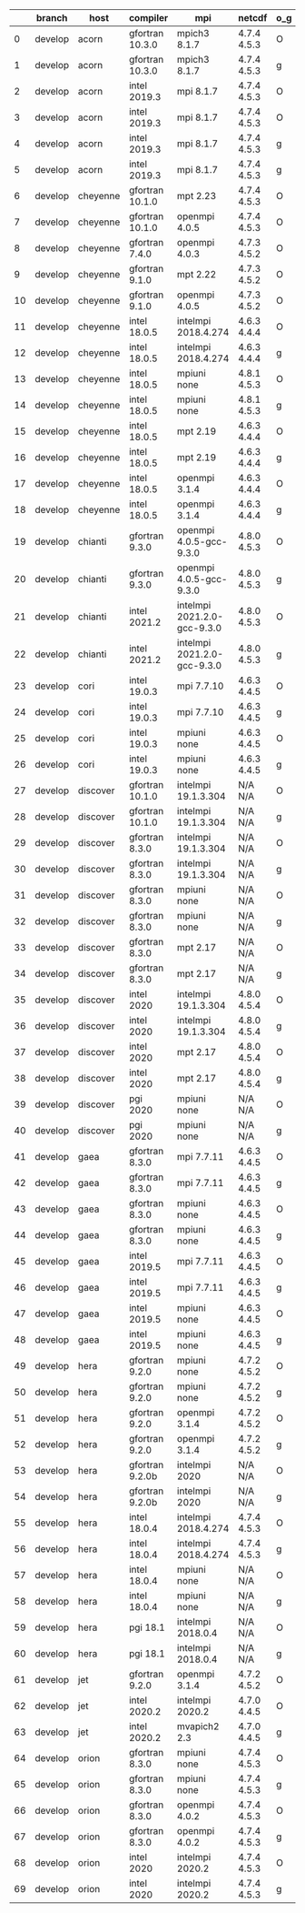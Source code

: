 |    | branch   | host     | compiler        | mpi                         | netcdf      | o_g   | os     | build   | u_pass   | u_fail   | s_pass   | s_fail   | e_pass   | e_fail   | nuopc_pass   | nuopc_fail   | artifacts_hash                                                                                                                                                        | modified                   |
|----|----------|----------|-----------------|-----------------------------|-------------|-------|--------|---------|----------|----------|----------|----------|----------|----------|--------------|--------------|-----------------------------------------------------------------------------------------------------------------------------------------------------------------------|----------------------------|
|  0 | develop  | acorn    | gfortran 10.3.0 | mpich3 8.1.7                | 4.7.4 4.5.3 | O     | Linux  | pass    | 13685    | 0        | 49       | 0        | 80       | 0        | 50           | 0            | [artifacts](https://github.com/esmf-org/esmf-test-artifacts/tree/2504ac18d51d5dd3b413c4f1a5b7deb9340be71a/develop/acorn/gfortran/10.3.0/O/mpich3/8.1.7)               | 2022-03-15 01:07:46.306090 |
|  1 | develop  | acorn    | gfortran 10.3.0 | mpich3 8.1.7                | 4.7.4 4.5.3 | g     | Linux  | pass    | 13685    | 0        | 49       | 0        | 80       | 0        | 50           | 0            | [artifacts](https://github.com/esmf-org/esmf-test-artifacts/tree/7b0fdb15252ed09820e6d309dff6a06b7dc2ba38/develop/acorn/gfortran/10.3.0/g/mpich3/8.1.7)               | 2022-03-15 01:07:46.306148 |
|  2 | develop  | acorn    | intel 2019.3    | mpi 8.1.7                   | 4.7.4 4.5.3 | O     | Linux  | pass    | 13685    | 0        | 49       | 0        | 80       | 0        | 50           | 0            | [artifacts](https://github.com/esmf-org/esmf-test-artifacts/tree/850257badeb16134616290d63cbd8dba22a7703f/develop/acorn/intel/2019.3/O/mpi/8.1.7)                     | 2022-03-15 01:07:46.306143 |
|  3 | develop  | acorn    | intel 2019.3    | mpi 8.1.7                   | 4.7.4 4.5.3 | O     | Unicos | pass    | fail     | fail     | fail     | fail     | fail     | fail     | 0            | 50           | [artifacts](https://github.com/esmf-org/esmf-test-artifacts/tree/ca766a7f919446be7e9a5e3e4dfd3a846f10e6b6/develop/acorn/intel/2019.3/O/mpi/8.1.7)                     | 2022-03-15 15:07:39.219970 |
|  4 | develop  | acorn    | intel 2019.3    | mpi 8.1.7                   | 4.7.4 4.5.3 | g     | Linux  | pass    | 13685    | 0        | 49       | 0        | 80       | 0        | 50           | 0            | [artifacts](https://github.com/esmf-org/esmf-test-artifacts/tree/8910a1c5bc1098903517ab6e1b288dfe666d77dc/develop/acorn/intel/2019.3/g/mpi/8.1.7)                     | 2022-03-15 01:07:46.306136 |
|  5 | develop  | acorn    | intel 2019.3    | mpi 8.1.7                   | 4.7.4 4.5.3 | g     | Unicos | pass    | fail     | fail     | fail     | fail     | fail     | fail     | 0            | 50           | [artifacts](https://github.com/esmf-org/esmf-test-artifacts/tree/94b7efc2bb85bbc8ee37eda140b059bc5bd2f617/develop/acorn/intel/2019.3/g/mpi/8.1.7)                     | 2022-03-15 15:07:39.219944 |
|  6 | develop  | cheyenne | gfortran 10.1.0 | mpt 2.23                    | 4.7.4 4.5.3 | O     | Linux  | pass    | 13685    | 0        | 49       | 0        | 80       | 0        | 50           | 0            | [artifacts](https://github.com/esmf-org/esmf-test-artifacts/tree/5cf6f7e6d1804566cd8f03b54db0e30be7898c55/develop/cheyenne/gfortran/10.1.0/O/mpt/2.23)                | 2022-03-15 15:09:20.305233 |
|  7 | develop  | cheyenne | gfortran 10.1.0 | openmpi 4.0.5               | 4.7.4 4.5.3 | O     | Linux  | pass    | 13685    | 0        | 49       | 0        | 80       | 0        | 50           | 0            | [artifacts](https://github.com/esmf-org/esmf-test-artifacts/tree/013c689618c31bdf65c6727e6e3e59e618865f7b/develop/cheyenne/gfortran/10.1.0/O/openmpi/4.0.5)           | 2022-03-15 15:09:20.305220 |
|  8 | develop  | cheyenne | gfortran 7.4.0  | openmpi 4.0.3               | 4.7.3 4.5.2 | O     | Linux  | pass    | 13685    | 0        | 49       | 0        | 80       | 0        | 50           | 0            | [artifacts](https://github.com/esmf-org/esmf-test-artifacts/tree/5cf6f7e6d1804566cd8f03b54db0e30be7898c55/develop/cheyenne/gfortran/7.4.0/O/openmpi/4.0.3)            | 2022-03-15 15:09:20.305214 |
|  9 | develop  | cheyenne | gfortran 9.1.0  | mpt 2.22                    | 4.7.3 4.5.2 | O     | Linux  | pass    | 13685    | 0        | 49       | 0        | 80       | 0        | 50           | 0            | [artifacts](https://github.com/esmf-org/esmf-test-artifacts/tree/741f6a6224b2aa2adff48e9e42dcc7e1a033b458/develop/cheyenne/gfortran/9.1.0/O/mpt/2.22)                 | 2022-03-15 15:09:20.305250 |
| 10 | develop  | cheyenne | gfortran 9.1.0  | openmpi 4.0.5               | 4.7.3 4.5.2 | O     | Linux  | pass    | 13685    | 0        | 49       | 0        | 80       | 0        | 50           | 0            | [artifacts](https://github.com/esmf-org/esmf-test-artifacts/tree/5fda5129096d886b4af578358ac62a9d318f125c/develop/cheyenne/gfortran/9.1.0/O/openmpi/4.0.5)            | 2022-03-15 15:09:20.305183 |
| 11 | develop  | cheyenne | intel 18.0.5    | intelmpi 2018.4.274         | 4.6.3 4.4.4 | O     | Linux  | pass    | 13685    | 0        | 49       | 0        | 80       | 0        | 50           | 0            | [artifacts](https://github.com/esmf-org/esmf-test-artifacts/tree/066bba4859463b854e0897858e8b75283756b76f/develop/cheyenne/intel/18.0.5/O/intelmpi/2018.4.274)        | 2022-03-15 15:09:20.305241 |
| 12 | develop  | cheyenne | intel 18.0.5    | intelmpi 2018.4.274         | 4.6.3 4.4.4 | g     | Linux  | pass    | 13685    | 0        | 49       | 0        | 80       | 0        | 50           | 0            | [artifacts](https://github.com/esmf-org/esmf-test-artifacts/tree/386ef7e7120e213f039fefc5d600d2856991ea84/develop/cheyenne/intel/18.0.5/g/intelmpi/2018.4.274)        | 2022-03-15 15:09:20.305258 |
| 13 | develop  | cheyenne | intel 18.0.5    | mpiuni none                 | 4.8.1 4.5.3 | O     | Linux  | pass    | 12158    | 0        | 8        | 0        | 43       | 0        | 0            | 50           | [artifacts](https://github.com/esmf-org/esmf-test-artifacts/tree/821726b7933afd7eb963317f5b8694f2efd2ef60/develop/cheyenne/intel/18.0.5/O/mpiuni/none)                | 2022-03-15 15:09:20.305224 |
| 14 | develop  | cheyenne | intel 18.0.5    | mpiuni none                 | 4.8.1 4.5.3 | g     | Linux  | pass    | 12158    | 0        | 8        | 0        | 43       | 0        | 0            | 50           | [artifacts](https://github.com/esmf-org/esmf-test-artifacts/tree/27421bde6123aaae0380e9442b199131ba200b41/develop/cheyenne/intel/18.0.5/g/mpiuni/none)                | 2022-03-15 15:09:20.305254 |
| 15 | develop  | cheyenne | intel 18.0.5    | mpt 2.19                    | 4.6.3 4.4.4 | O     | Linux  | pass    | 13685    | 0        | 49       | 0        | 80       | 0        | 50           | 0            | [artifacts](https://github.com/esmf-org/esmf-test-artifacts/tree/cb5b881a8de76167180cb41adf1f49b1ea7e4357/develop/cheyenne/intel/18.0.5/O/mpt/2.19)                   | 2022-03-15 15:09:20.305246 |
| 16 | develop  | cheyenne | intel 18.0.5    | mpt 2.19                    | 4.6.3 4.4.4 | g     | Linux  | pass    | 13685    | 0        | 49       | 0        | 80       | 0        | 50           | 0            | [artifacts](https://github.com/esmf-org/esmf-test-artifacts/tree/cf7d5cbff768b8a69e7e3f86d7d7da0fc4cdbc43/develop/cheyenne/intel/18.0.5/g/mpt/2.19)                   | 2022-03-15 15:09:20.305207 |
| 17 | develop  | cheyenne | intel 18.0.5    | openmpi 3.1.4               | 4.6.3 4.4.4 | O     | Linux  | pass    | 13685    | 0        | 49       | 0        | 80       | 0        | 50           | 0            | [artifacts](https://github.com/esmf-org/esmf-test-artifacts/tree/5bf71b1ce02a1749f661451d95dedb451a7c117c/develop/cheyenne/intel/18.0.5/O/openmpi/3.1.4)              | 2022-03-15 15:09:20.305229 |
| 18 | develop  | cheyenne | intel 18.0.5    | openmpi 3.1.4               | 4.6.3 4.4.4 | g     | Linux  | pass    | 13685    | 0        | 49       | 0        | 80       | 0        | 50           | 0            | [artifacts](https://github.com/esmf-org/esmf-test-artifacts/tree/9a271a153d2f4624a5503106f60b38a48682cc7e/develop/cheyenne/intel/18.0.5/g/openmpi/3.1.4)              | 2022-03-15 15:09:20.305237 |
| 19 | develop  | chianti  | gfortran 9.3.0  | openmpi 4.0.5-gcc-9.3.0     | 4.8.0 4.5.3 | O     | Linux  | pass    | 13685    | 0        | 49       | 0        | 80       | 0        | 44           | 6            | [artifacts](https://github.com/esmf-org/esmf-test-artifacts/tree/9f641f8f96e172674b2d1324b13a5bb8d5c5204a/develop/chianti/gfortran/9.3.0/O/openmpi/4.0.5-gcc-9.3.0)   | 2022-03-15 15:11:01.448900 |
| 20 | develop  | chianti  | gfortran 9.3.0  | openmpi 4.0.5-gcc-9.3.0     | 4.8.0 4.5.3 | g     | Linux  | pass    | 13685    | 0        | 49       | 0        | 80       | 0        | 44           | 6            | [artifacts](https://github.com/esmf-org/esmf-test-artifacts/tree/534d7f3a665718a8ac931402cb4064137a7f64b0/develop/chianti/gfortran/9.3.0/g/openmpi/4.0.5-gcc-9.3.0)   | 2022-03-15 15:11:01.448888 |
| 21 | develop  | chianti  | intel 2021.2    | intelmpi 2021.2.0-gcc-9.3.0 | 4.8.0 4.5.3 | O     | Linux  | pass    | 13685    | 0        | 49       | 0        | 80       | 0        | 44           | 6            | [artifacts](https://github.com/esmf-org/esmf-test-artifacts/tree/19d9009777df6626c2ca728d525436ec2fc3c1b6/develop/chianti/intel/2021.2/O/intelmpi/2021.2.0-gcc-9.3.0) | 2022-03-15 15:11:01.448867 |
| 22 | develop  | chianti  | intel 2021.2    | intelmpi 2021.2.0-gcc-9.3.0 | 4.8.0 4.5.3 | g     | Linux  | pass    | 13685    | 0        | 49       | 0        | 80       | 0        | 44           | 6            | [artifacts](https://github.com/esmf-org/esmf-test-artifacts/tree/78c73524883b77b20e46bc894637058810576072/develop/chianti/intel/2021.2/g/intelmpi/2021.2.0-gcc-9.3.0) | 2022-03-15 15:11:01.448895 |
| 23 | develop  | cori     | intel 19.0.3    | mpi 7.7.10                  | 4.6.3 4.4.5 | O     | Unicos | pass    | pending  | pending  | pending  | pending  | pending  | pending  | pending      | pending      | [artifacts](https://github.com/esmf-org/esmf-test-artifacts/tree/2cd7316916c76d022011fbb5df9a788679e41267/develop/cori/intel/19.0.3/O/mpi/7.7.10)                     | 2022-03-15 15:12:04.100970 |
| 24 | develop  | cori     | intel 19.0.3    | mpi 7.7.10                  | 4.6.3 4.4.5 | g     | Unicos | pass    | pending  | pending  | pending  | pending  | pending  | pending  | pending      | pending      | [artifacts](https://github.com/esmf-org/esmf-test-artifacts/tree/074fdba74f8ee294f463d6e0dcd4c35efe227019/develop/cori/intel/19.0.3/g/mpi/7.7.10)                     | 2022-03-15 15:12:04.100945 |
| 25 | develop  | cori     | intel 19.0.3    | mpiuni none                 | 4.6.3 4.4.5 | O     | Unicos | pass    | 12143    | 15       | 8        | 0        | 43       | 0        | 0            | 50           | [artifacts](https://github.com/esmf-org/esmf-test-artifacts/tree/4e8ad129e719e7c5b50680c9d10f3b88ee5c098f/develop/cori/intel/19.0.3/O/mpiuni/none)                    | 2022-03-15 15:12:04.100977 |
| 26 | develop  | cori     | intel 19.0.3    | mpiuni none                 | 4.6.3 4.4.5 | g     | Unicos | pass    | pending  | pending  | pending  | pending  | pending  | pending  | pending      | pending      | [artifacts](https://github.com/esmf-org/esmf-test-artifacts/tree/f56b0f613d6269c847e1f4267cde0edafc1d6cf6/develop/cori/intel/19.0.3/g/mpiuni/none)                    | 2022-03-15 15:12:04.100982 |
| 27 | develop  | discover | gfortran 10.1.0 | intelmpi 19.1.3.304         | N/A N/A     | O     | Linux  | pass    | 13670    | 15       | 49       | 0        | 80       | 0        | 50           | 0            | [artifacts](https://github.com/esmf-org/esmf-test-artifacts/tree/ba6ecc10071788619a5b51d9a577d72923689fc4/develop/discover/gfortran/10.1.0/O/intelmpi/19.1.3.304)     | 2022-03-15 15:13:34.855334 |
| 28 | develop  | discover | gfortran 10.1.0 | intelmpi 19.1.3.304         | N/A N/A     | g     | Linux  | pass    | 13670    | 15       | 49       | 0        | 80       | 0        | 50           | 0            | [artifacts](https://github.com/esmf-org/esmf-test-artifacts/tree/136389b81f816805d0d743ead467e174b0d2adca/develop/discover/gfortran/10.1.0/g/intelmpi/19.1.3.304)     | 2022-03-15 15:13:34.855267 |
| 29 | develop  | discover | gfortran 8.3.0  | intelmpi 19.1.3.304         | N/A N/A     | O     | Linux  | pass    | 13670    | 15       | 49       | 0        | 80       | 0        | 50           | 0            | [artifacts](https://github.com/esmf-org/esmf-test-artifacts/tree/31b43b03d301de315adbdf138394373a4af8965f/develop/discover/gfortran/8.3.0/O/intelmpi/19.1.3.304)      | 2022-03-15 15:13:34.855281 |
| 30 | develop  | discover | gfortran 8.3.0  | intelmpi 19.1.3.304         | N/A N/A     | g     | Linux  | pass    | 13670    | 15       | 49       | 0        | 80       | 0        | 50           | 0            | [artifacts](https://github.com/esmf-org/esmf-test-artifacts/tree/369797f472acefd38a5d3ba2bcbe0ff23fdfbd5a/develop/discover/gfortran/8.3.0/g/intelmpi/19.1.3.304)      | 2022-03-15 15:13:34.855252 |
| 31 | develop  | discover | gfortran 8.3.0  | mpiuni none                 | N/A N/A     | O     | Linux  | pass    | 12158    | 0        | 8        | 0        | 43       | 0        | 0            | 50           | [artifacts](https://github.com/esmf-org/esmf-test-artifacts/tree/45095cb8dcc388149d7ab3954b0953437fda48c0/develop/discover/gfortran/8.3.0/O/mpiuni/none)              | 2022-03-15 15:13:34.855388 |
| 32 | develop  | discover | gfortran 8.3.0  | mpiuni none                 | N/A N/A     | g     | Linux  | pass    | 12158    | 0        | 8        | 0        | 43       | 0        | 0            | 50           | [artifacts](https://github.com/esmf-org/esmf-test-artifacts/tree/3bf16f720e38d06bea4fdccdb533762c0d1f32bc/develop/discover/gfortran/8.3.0/g/mpiuni/none)              | 2022-03-15 15:13:34.855215 |
| 33 | develop  | discover | gfortran 8.3.0  | mpt 2.17                    | N/A N/A     | O     | Linux  | pass    | 13685    | 0        | 49       | 0        | 80       | 0        | 46           | 4            | [artifacts](https://github.com/esmf-org/esmf-test-artifacts/tree/3de733184805ef408cb3e11e803672716471cce8/develop/discover/gfortran/8.3.0/O/mpt/2.17)                 | 2022-03-15 15:13:34.855321 |
| 34 | develop  | discover | gfortran 8.3.0  | mpt 2.17                    | N/A N/A     | g     | Linux  | pass    | 13685    | 0        | 49       | 0        | 80       | 0        | 46           | 4            | [artifacts](https://github.com/esmf-org/esmf-test-artifacts/tree/9c060d538ee38d465e8ace79d1b1720010210980/develop/discover/gfortran/8.3.0/g/mpt/2.17)                 | 2022-03-15 15:13:34.855306 |
| 35 | develop  | discover | intel 2020      | intelmpi 19.1.3.304         | 4.8.0 4.5.4 | O     | Linux  | pass    | 13685    | 0        | 49       | 0        | 80       | 0        | 50           | 0            | [artifacts](https://github.com/esmf-org/esmf-test-artifacts/tree/86ecb31d4c61b3249cdca3c59669c5bc87b173d3/develop/discover/intel/2020/O/intelmpi/19.1.3.304)          | 2022-03-15 15:13:34.855347 |
| 36 | develop  | discover | intel 2020      | intelmpi 19.1.3.304         | 4.8.0 4.5.4 | g     | Linux  | pass    | 13685    | 0        | 49       | 0        | 80       | 0        | 50           | 0            | [artifacts](https://github.com/esmf-org/esmf-test-artifacts/tree/71cd5af7b3cdebadff4d9c6bf2bbcd1a1c1c4703/develop/discover/intel/2020/g/intelmpi/19.1.3.304)          | 2022-03-15 15:13:34.855375 |
| 37 | develop  | discover | intel 2020      | mpt 2.17                    | 4.8.0 4.5.4 | O     | Linux  | pass    | 13685    | 0        | 49       | 0        | 80       | 0        | 50           | 0            | [artifacts](https://github.com/esmf-org/esmf-test-artifacts/tree/587eafa837df88de8b9c66b6881ce98d80bdca06/develop/discover/intel/2020/O/mpt/2.17)                     | 2022-03-15 15:13:34.855361 |
| 38 | develop  | discover | intel 2020      | mpt 2.17                    | 4.8.0 4.5.4 | g     | Linux  | pass    | 13685    | 0        | 49       | 0        | 80       | 0        | 50           | 0            | [artifacts](https://github.com/esmf-org/esmf-test-artifacts/tree/b7395ca1866bca4e4c8378c6c2ea3070f557b507/develop/discover/intel/2020/g/mpt/2.17)                     | 2022-03-15 15:13:34.855403 |
| 39 | develop  | discover | pgi 2020        | mpiuni none                 | N/A N/A     | O     | Linux  | pass    | 11536    | 622      | 6        | 2        | 40       | 3        | 0            | 50           | [artifacts](https://github.com/esmf-org/esmf-test-artifacts/tree/c0429fd4a605eca1c33f76c6e675f381c1c1f769/develop/discover/pgi/2020/O/mpiuni/none)                    | 2022-03-15 15:13:34.855154 |
| 40 | develop  | discover | pgi 2020        | mpiuni none                 | N/A N/A     | g     | Linux  | pass    | 11536    | 622      | 4        | 4        | 40       | 3        | 0            | 50           | [artifacts](https://github.com/esmf-org/esmf-test-artifacts/tree/69b20b8d7917e8dfc5f28e89d35a03e94cbcbc3d/develop/discover/pgi/2020/g/mpiuni/none)                    | 2022-03-15 15:13:34.855236 |
| 41 | develop  | gaea     | gfortran 8.3.0  | mpi 7.7.11                  | 4.6.3 4.4.5 | O     | Unicos | pass    | 13684    | 1        | 49       | 0        | 80       | 0        | 47           | 3            | [artifacts](https://github.com/esmf-org/esmf-test-artifacts/tree/b45bc56741fa2077f7a24408294cb6d609d62eee/develop/gaea/gfortran/8.3.0/O/mpi/7.7.11)                   | 2022-03-15 15:15:28.206114 |
| 42 | develop  | gaea     | gfortran 8.3.0  | mpi 7.7.11                  | 4.6.3 4.4.5 | g     | Unicos | pass    | 13684    | 1        | 49       | 0        | 80       | 0        | 47           | 3            | [artifacts](https://github.com/esmf-org/esmf-test-artifacts/tree/ce0383a086831c0aa5fe1b149f9fc6f87e6ea7c9/develop/gaea/gfortran/8.3.0/g/mpi/7.7.11)                   | 2022-03-15 15:15:28.206110 |
| 43 | develop  | gaea     | gfortran 8.3.0  | mpiuni none                 | 4.6.3 4.4.5 | O     | Unicos | pass    | 12158    | 0        | 8        | 0        | 43       | 0        | 0            | 50           | [artifacts](https://github.com/esmf-org/esmf-test-artifacts/tree/6c0b6aec45da44d0801ee9e6ebba949d12735c11/develop/gaea/gfortran/8.3.0/O/mpiuni/none)                  | 2022-03-15 15:15:28.206068 |
| 44 | develop  | gaea     | gfortran 8.3.0  | mpiuni none                 | 4.6.3 4.4.5 | g     | Unicos | pass    | 12158    | 0        | 8        | 0        | 43       | 0        | 0            | 50           | [artifacts](https://github.com/esmf-org/esmf-test-artifacts/tree/e960412ed01becd83da4f4fdf9d80b69b470f1c2/develop/gaea/gfortran/8.3.0/g/mpiuni/none)                  | 2022-03-15 15:15:28.206118 |
| 45 | develop  | gaea     | intel 2019.5    | mpi 7.7.11                  | 4.6.3 4.4.5 | O     | Unicos | pass    | 13670    | 15       | 49       | 0        | 80       | 0        | 47           | 3            | [artifacts](https://github.com/esmf-org/esmf-test-artifacts/tree/5c956a74a5b94ccea82c1474c6ef5064e140f261/develop/gaea/intel/2019.5/O/mpi/7.7.11)                     | 2022-03-15 15:15:28.206123 |
| 46 | develop  | gaea     | intel 2019.5    | mpi 7.7.11                  | 4.6.3 4.4.5 | g     | Unicos | pass    | 13670    | 15       | 49       | 0        | 80       | 0        | 47           | 3            | [artifacts](https://github.com/esmf-org/esmf-test-artifacts/tree/851b78a8832a52ddbf3159abdf416a92544df5d8/develop/gaea/intel/2019.5/g/mpi/7.7.11)                     | 2022-03-15 15:15:28.206100 |
| 47 | develop  | gaea     | intel 2019.5    | mpiuni none                 | 4.6.3 4.4.5 | O     | Unicos | pass    | 12143    | 15       | 8        | 0        | 43       | 0        | 0            | 50           | [artifacts](https://github.com/esmf-org/esmf-test-artifacts/tree/c3a74b3cf66d2fe2ba81e34c2783a4ebaee6f83b/develop/gaea/intel/2019.5/O/mpiuni/none)                    | 2022-03-15 15:15:28.206094 |
| 48 | develop  | gaea     | intel 2019.5    | mpiuni none                 | 4.6.3 4.4.5 | g     | Unicos | pass    | 12143    | 15       | 8        | 0        | 43       | 0        | 0            | 50           | [artifacts](https://github.com/esmf-org/esmf-test-artifacts/tree/b45bc56741fa2077f7a24408294cb6d609d62eee/develop/gaea/intel/2019.5/g/mpiuni/none)                    | 2022-03-15 15:15:28.206105 |
| 49 | develop  | hera     | gfortran 9.2.0  | mpiuni none                 | 4.7.2 4.5.2 | O     | Linux  | pass    | 12158    | 0        | 8        | 0        | 43       | 0        | 0            | 50           | [artifacts](https://github.com/esmf-org/esmf-test-artifacts/tree/8204e19226752296f0d282afc2f265ae62a44895/develop/hera/gfortran/9.2.0/O/mpiuni/none)                  | 2022-03-15 15:18:07.024661 |
| 50 | develop  | hera     | gfortran 9.2.0  | mpiuni none                 | 4.7.2 4.5.2 | g     | Linux  | pass    | 12158    | 0        | 8        | 0        | 43       | 0        | 0            | 50           | [artifacts](https://github.com/esmf-org/esmf-test-artifacts/tree/6e7d76ff00d60ce3228f794e227adee3c1490f1b/develop/hera/gfortran/9.2.0/g/mpiuni/none)                  | 2022-03-15 15:18:07.024686 |
| 51 | develop  | hera     | gfortran 9.2.0  | openmpi 3.1.4               | 4.7.2 4.5.2 | O     | Linux  | pass    | 13685    | 0        | 49       | 0        | 80       | 0        | 50           | 0            | [artifacts](https://github.com/esmf-org/esmf-test-artifacts/tree/e25f6bcd8cc6edb1b6907c5a0517f9980e6ccafd/develop/hera/gfortran/9.2.0/O/openmpi/3.1.4)                | 2022-03-15 15:18:07.024703 |
| 52 | develop  | hera     | gfortran 9.2.0  | openmpi 3.1.4               | 4.7.2 4.5.2 | g     | Linux  | pass    | 13685    | 0        | 49       | 0        | 80       | 0        | 50           | 0            | [artifacts](https://github.com/esmf-org/esmf-test-artifacts/tree/2261d19a4d7de4fa4d5ec81e4bf0d847ebc38202/develop/hera/gfortran/9.2.0/g/openmpi/3.1.4)                | 2022-03-15 15:18:07.024628 |
| 53 | develop  | hera     | gfortran 9.2.0b | intelmpi 2020               | N/A N/A     | O     | Linux  | pass    | 0        | 8807     | 0        | 49       | 0        | 80       | 0            | 50           | [artifacts](https://github.com/esmf-org/esmf-test-artifacts/tree/b1613e9805e3979d771e07ddaa2c972010200a46/develop/hera/gfortran/9.2.0b/O/intelmpi/2020)               | 2022-03-15 15:18:07.024654 |
| 54 | develop  | hera     | gfortran 9.2.0b | intelmpi 2020               | N/A N/A     | g     | Linux  | pass    | 0        | 8807     | 0        | 49       | 0        | 80       | 0            | 50           | [artifacts](https://github.com/esmf-org/esmf-test-artifacts/tree/cb42475c258bde9c006f644b80455d3ce9e32d84/develop/hera/gfortran/9.2.0b/g/intelmpi/2020)               | 2022-03-15 15:18:07.024694 |
| 55 | develop  | hera     | intel 18.0.4    | intelmpi 2018.4.274         | 4.7.4 4.5.3 | O     | Linux  | pass    | 13685    | 0        | 49       | 0        | 80       | 0        | 50           | 0            | [artifacts](https://github.com/esmf-org/esmf-test-artifacts/tree/9038556b2d4d16f93913583e8b65fe663e8f4b6f/develop/hera/intel/18.0.4/O/intelmpi/2018.4.274)            | 2022-03-15 15:18:07.024676 |
| 56 | develop  | hera     | intel 18.0.4    | intelmpi 2018.4.274         | 4.7.4 4.5.3 | g     | Linux  | pass    | 13685    | 0        | 49       | 0        | 80       | 0        | 50           | 0            | [artifacts](https://github.com/esmf-org/esmf-test-artifacts/tree/9038556b2d4d16f93913583e8b65fe663e8f4b6f/develop/hera/intel/18.0.4/g/intelmpi/2018.4.274)            | 2022-03-15 15:18:07.024666 |
| 57 | develop  | hera     | intel 18.0.4    | mpiuni none                 | N/A N/A     | O     | Linux  | fail    | fail     | fail     | fail     | fail     | fail     | fail     | 0            | 50           | [artifacts](https://github.com/esmf-org/esmf-test-artifacts/tree/d880bb761e0de59928bc70485f44b8ba18026aa7/develop/hera/intel/18.0.4/O/mpiuni/none)                    | 2022-03-15 15:18:07.024698 |
| 58 | develop  | hera     | intel 18.0.4    | mpiuni none                 | N/A N/A     | g     | Linux  | fail    | fail     | fail     | fail     | fail     | fail     | fail     | 0            | 50           | [artifacts](https://github.com/esmf-org/esmf-test-artifacts/tree/b3ec24bd05ce7acf6c73bc1ec88baf885e275c82/develop/hera/intel/18.0.4/g/mpiuni/none)                    | 2022-03-15 15:18:07.024671 |
| 59 | develop  | hera     | pgi 18.1        | intelmpi 2018.0.4           | N/A N/A     | O     | Linux  | fail    | fail     | fail     | fail     | fail     | fail     | fail     | 0            | 50           | [artifacts](https://github.com/esmf-org/esmf-test-artifacts/tree/334e08fb41af41392d5e9ae688f74d8b9e5b9a61/develop/hera/pgi/18.1/O/intelmpi/2018.0.4)                  | 2022-03-15 15:18:07.024690 |
| 60 | develop  | hera     | pgi 18.1        | intelmpi 2018.0.4           | N/A N/A     | g     | Linux  | fail    | fail     | fail     | fail     | fail     | fail     | fail     | 0            | 50           | [artifacts](https://github.com/esmf-org/esmf-test-artifacts/tree/f614f2c3840af1a5d71434f7d8c933e1fcff36b8/develop/hera/pgi/18.1/g/intelmpi/2018.0.4)                  | 2022-03-15 15:18:07.024681 |
| 61 | develop  | jet      | gfortran 9.2.0  | openmpi 3.1.4               | 4.7.2 4.5.2 | O     | Linux  | pass    | pending  | pending  | pending  | pending  | pending  | pending  | pending      | pending      | [artifacts](https://github.com/esmf-org/esmf-test-artifacts/tree/7cc06e83b3b83e5fdfbce1a938dd9b24437bfbf7/develop/jet/gfortran/9.2.0/O/openmpi/3.1.4)                 | 2022-03-15 15:20:28.075353 |
| 62 | develop  | jet      | intel 2020.2    | intelmpi 2020.2             | 4.7.0 4.4.5 | O     | Linux  | pass    | pending  | pending  | pending  | pending  | pending  | pending  | pending      | pending      | [artifacts](https://github.com/esmf-org/esmf-test-artifacts/tree/d47875f452f51ce1f4d3e6051dde36fe8912ab5e/develop/jet/intel/2020.2/O/intelmpi/2020.2)                 | 2022-03-15 15:20:28.075379 |
| 63 | develop  | jet      | intel 2020.2    | mvapich2 2.3                | 4.7.0 4.4.5 | g     | Linux  | pass    | 13685    | 0        | 49       | 0        | 80       | 0        | 44           | 6            | [artifacts](https://github.com/esmf-org/esmf-test-artifacts/tree/c855a4b265350ee18ddc2789f4b4a16d9b91d548/develop/jet/intel/2020.2/g/mvapich2/2.3)                    | 2022-03-15 03:18:22.153184 |
| 64 | develop  | orion    | gfortran 8.3.0  | mpiuni none                 | 4.7.4 4.5.3 | O     | Linux  | pass    | 12158    | 0        | 8        | 0        | 43       | 0        | 0            | 50           | [artifacts](https://github.com/esmf-org/esmf-test-artifacts/tree/9a8ef2e08f57a9f770dfba1d8c7e9b66bc690703/develop/orion/gfortran/8.3.0/O/mpiuni/none)                 | 2022-03-15 15:22:42.540520 |
| 65 | develop  | orion    | gfortran 8.3.0  | mpiuni none                 | 4.7.4 4.5.3 | g     | Linux  | pass    | 12158    | 0        | 8        | 0        | 43       | 0        | 0            | 50           | [artifacts](https://github.com/esmf-org/esmf-test-artifacts/tree/db9cce84f6bf269e8e71dc08959ef6036213addf/develop/orion/gfortran/8.3.0/g/mpiuni/none)                 | 2022-03-15 15:22:42.540542 |
| 66 | develop  | orion    | gfortran 8.3.0  | openmpi 4.0.2               | 4.7.4 4.5.3 | O     | Linux  | pass    | 13685    | 0        | 49       | 0        | 80       | 0        | 50           | 0            | [artifacts](https://github.com/esmf-org/esmf-test-artifacts/tree/b6d3140302dd3fc3322e5d0dc7f52803016b4821/develop/orion/gfortran/8.3.0/O/openmpi/4.0.2)               | 2022-03-15 15:22:42.540536 |
| 67 | develop  | orion    | gfortran 8.3.0  | openmpi 4.0.2               | 4.7.4 4.5.3 | g     | Linux  | pass    | 13685    | 0        | 49       | 0        | 80       | 0        | 50           | 0            | [artifacts](https://github.com/esmf-org/esmf-test-artifacts/tree/4e2deadf6a17325230a4cd0543b5745ef998f5e9/develop/orion/gfortran/8.3.0/g/openmpi/4.0.2)               | 2022-03-15 15:22:42.540548 |
| 68 | develop  | orion    | intel 2020      | intelmpi 2020.2             | 4.7.4 4.5.3 | O     | Linux  | pass    | fail     | fail     | fail     | fail     | fail     | fail     | 0            | 0            | [artifacts](https://github.com/esmf-org/esmf-test-artifacts/tree/147457a7ed0837605ae9932485ad1ce2e5e6dfda/develop/orion/intel/2020/O/intelmpi/2020.2)                 | 2022-03-15 15:22:42.540529 |
| 69 | develop  | orion    | intel 2020      | intelmpi 2020.2             | 4.7.4 4.5.3 | g     | Linux  | pass    | fail     | fail     | fail     | fail     | fail     | fail     | 0            | 0            | [artifacts](https://github.com/esmf-org/esmf-test-artifacts/tree/de888658ffc5c722aae80f4e8884621f7ca2ce05/develop/orion/intel/2020/g/intelmpi/2020.2)                 | 2022-03-15 15:22:42.540484 |